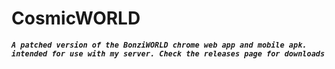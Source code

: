 # CosmicWORLD
***``A patched version of the BonziWORLD chrome web app and mobile apk. intended for use with my server.
Check the releases page for downloads``***

